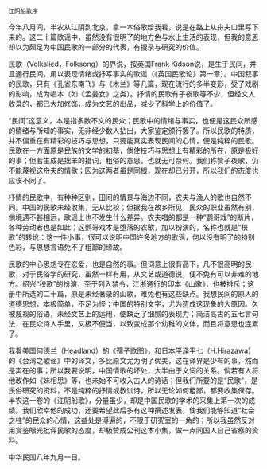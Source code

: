     江阴船歌序 

   今年八月间，半农从江阴到北京，拿一本俗歌给我看，说是在路上从舟夫口里写下来的。这二十篇歌谣中，虽然没有很明了的地方色与水上生活的表现，但我的意思却以为颇足为中国民歌的一部分的代表，有搜录与研究的价值。

   民歌（Volkslied，Folksong）的界说，按英国Frank Kidson说，是生于民间，并且通行民间，用以表现情绪或抒写事实的歌谣（《英国民歌论》第一章）。中国叙事的民歌，只有《孔雀东南飞》与《木兰》等几篇，现在流行的多半变形，受了戏剧的影响，成为唱本（如《孟姜女》之类）。抒情的民歌有子夜歌等不少，但经文人收录的，都已大加修饰，成为文艺的出品，减少了科学上的价值了。

   “民间”这意义，本是指多数不文的民众；民歌中的情绪与事实，也便是这民众所感的情绪与所知的事实，无非经少数人拈出，大家鉴定颁行罢了。所以民歌的特质，并不偏重在有精彩的技巧与思想，只要能真实表现民间的心情，便是纯粹的民歌。民歌在一方面原是民族的文学的初基，倘使技巧与思想上有精彩的所在，原是极好的事；但若生成是拙笨的措词，粗俗的意思，也就无可奈何。我们称赞子夜歌，仍不能蔑视这舟夫的情歌；因为这两者虽是同根，现在却已分开，所以我们的态度也应该不同了。

   抒情的民歌中，有种种区别，田间的情景与海边不同，农夫与渔人的歌也自然不同。中国的民歌未经收集，无从比校；但据我在故乡所见，民众的职业虽然有别，倘境遇不甚相远，歌谣上也不发生什么差异。农夫唱的都是一种“鹦哥戏”的断片，各种劳动者也是如此；这鹦哥戏本是堕落的农歌，加以扮演的，名称也就是“秧歌”的转讹：这一件小事，很可以说明中国许多地方的歌谣，何以没有明了的特别色彩，与思想言语免不了粗鄙的缘故。

   民歌的中心思想专在恋爱，也是自然的事。但词意上很有高下，凡不很高明的民歌，对于民俗学的研究，虽然一样有用，从文艺或道德说，便不免有可以非难的地方。绍兴“秧歌”的扮演，至于列入禁令，江浙通行的印本《山歌》，也被排斥；这册中所选的二十篇，原是未经著录的山歌，难免也有这些缺点。我想民间的原人的道德思想，本极简单，不足为怪；中国的特别文字，尤为造成这现象的大原因。久被蔑视的俗语，未经文艺上的运用，便缺乏了细腻的表现力；简洁高古的五七言句法，在民众诗人手里，又极不便当，以致变成那个幼稚的文体，而且将意思也连累了。

   我看美国何德兰（Headland）的《孺子歌图》，和日本平泽平七（H.Hirazawa）的《台湾之歌谣》中的译文，多比原文尤为明了优美，这在译界是少有的事，然而是实在的事；所以我要说明，中国情歌的坏处，大半由于文词的关系。倘若有人将他改作如《妹相思》等，也未始不可收入古人的诗话；但我们所要的是“民歌”，是民俗研究的资料，不是纯粹的抒情或教训诗，所以无论如何粗鄙，都要收集保存。半农这一卷的《江阴船歌》，分量虽少，却是中国民歌的学术的采集上第一次的成绩。我们欣幸他的成功，还要希望此后多有这种撰述发表，使我们能够知道“社会之柱”的民众的心情，这益处是溥遍的，不限于研究室的一角的；所以我虽然反对用赏鉴眼光批评民歌的态度，却极赞成公刊这本小集，做一点同国人自己省察的资料。

   中华民国八年九月一日。

